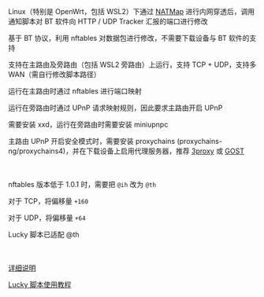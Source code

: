 Linux（特别是 OpenWrt，包括 WSL2）下通过 [NATMap](https://github.com/heiher/natmap) 进行内网穿透后，调用通知脚本对 BT 软件向 HTTP / UDP Tracker 汇报的端口进行修改

基于 BT 协议，利用 nftables 对数据包进行修改，不需要下载设备与 BT 软件的支持

支持在主路由及旁路由（包括 WSL2 旁路由）上运行，支持 TCP + UDP，支持多 WAN（需自行修改脚本路径）

运行在主路由时通过 nftables 进行端口映射

运行在旁路由时通过 UPnP 请求映射规则，因此要求主路由开启 UPnP

需要安装 xxd，运行在旁路由时需要安装 miniupnpc

主路由 UPnP 开启安全模式时，需要安装 proxychains (proxychains-ng/proxychains4)，并在下载设备上启用代理服务器，推荐 [3proxy](https://3proxy.ru/) 或 [GOST](https://gost.run/)

　

nftables 版本低于 1.0.1 时，需要把 `@ih` 改为 `@th`

对于 TCP，将偏移量 `+160`

对于 UDP，将偏移量 `+64`

Lucky 脚本已适配 @th

　

[详细说明](https://www.bilibili.com/read/cv34755793/)

[Lucky 脚本使用教程](https://www.bilibili.com/read/cv35917659/)
